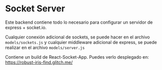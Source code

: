 # Socket Server

Este backend contiene todo lo necesario para configurar un servidor de express + socket.io.

Cualquier conexión adicional de sockets, se puede hacer en el archivo ```models/sockets.js``` y cualquier middleware adicional de express, se puede realizar en el archivo ```models/server.js```

Contiene un build de React-Socket-App. Puedes verlo desplegado en: https://robust-iris-find.glitch.me/
